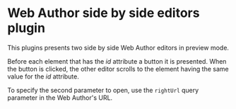 Web Author side by side editors plugin
======================================

This plugins presents two side by side Web Author editors in preview mode.

Before each element that has the _id_ attribute a button it is presented. When the button is clicked, the other editor scrolls to the element having the same value for the _id_ attribute.

To specify the second parameter to open, use the `rightUrl` query parameter in the Web Author's URL.
